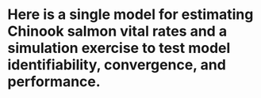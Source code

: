 # Here is a single model for estimating Chinook salmon vital rates and a simulation exercise to test model identifiability, convergence, and performance. 